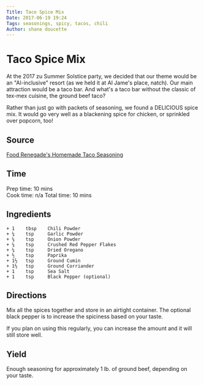 ```yaml
---
Title: Taco Spice Mix 
Date: 2017-06-19 19:24  
Tags: seasonings, spicy, tacos, chili
Author: shane doucette  
---
```


# Taco Spice Mix
At the 2017 zu Summer Solstice party, we decided that our theme would be 
an "Al-inclusive" resort (as we held it at Al Jame's place, natch). Our 
main attraction would be a taco bar. And what's a taco bar without the 
classic of tex-mex cuisine, the ground beef taco?

Rather than just go with packets of seasoning, we found a DELICIOUS spice
mix. It would go very well as a blackening spice for chicken, or sprinkled
over popcorn, too!

## Source
[Food Renegade's Homemade Taco Seasoning](http://www.foodrenegade.com/homemade-taco-seasoning/)

## Time
Prep time: 10 mins  
Cook time: n/a
Total time: 10 mins  

## Ingredients
~~~~
+ 1    tbsp    Chili Powder
+ ¼    tsp     Garlic Powder
+ ¼    tsp     Onion Powder
+ ¼    tsp     Crushed Red Pepper Flakes
+ ¼    tsp     Dried Oregano
+ ½    tsp     Paprika
+ 1½   tsp     Ground Cumin
+ 1½   tsp     Ground Corriander
+ 1    tsp     Sea Salt
+ 1    tsp     Black Pepper (optional)
~~~~

## Directions
Mix all the spices together and store in an airtight container. The 
optional black pepper is to increase the spiciness based on your taste.

If you plan on using this regularly, you can increase the amount and it 
will still store well.

## Yield
Enough seasoning for approximately 1 lb. of ground beef, depending on your
taste.
